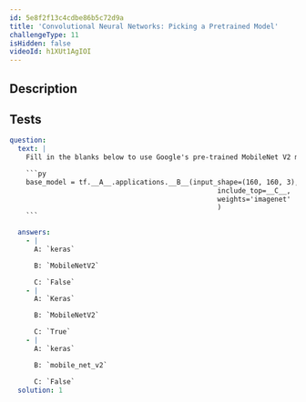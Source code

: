 ```yaml
---
id: 5e8f2f13c4cdbe86b5c72d9a
title: 'Convolutional Neural Networks: Picking a Pretrained Model'
challengeType: 11
isHidden: false
videoId: h1XUt1AgIOI
---
```


## Description
<section id='description'>
</section>

## Tests
<section id='tests'>

```yml
question:
  text: |
    Fill in the blanks below to use Google's pre-trained MobileNet V2 model as a base for a convolutional neural network:

    ```py
    base_model = tf.__A__.applications.__B__(input_shape=(160, 160, 3),
                                                   include_top=__C__,
                                                   weights='imagenet'
                                                   )
    ```

  answers:
    - |
      A: `keras`

      B: `MobileNetV2`

      C: `False`
    - |
      A: `Keras`

      B: `MobileNetV2`

      C: `True`
    - |
      A: `keras`

      B: `mobile_net_v2`

      C: `False`
  solution: 1
```

</section>

